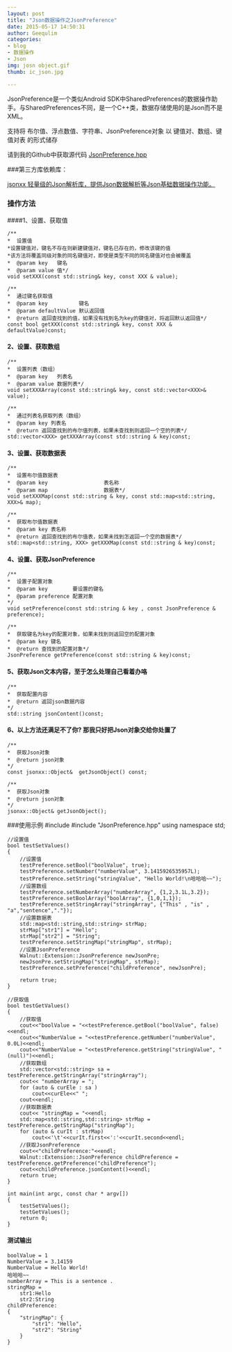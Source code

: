 ```yaml
---
layout: post
title: "Json数据操作之JsonPreference"
date: 2015-05-17 14:50:31
author: Geequlim
categories: 
- blog 
- 数据操作
- Json
img: josn object.gif
thumb: ic_json.jpg

---
```


JsonPreference是一个类似Android SDK中SharedPreferences的数据操作助手。与SharedPreferences不同，是一个C++类，数据存储使用的是Json而不是XML。
 <!--more-->
 
支持将 布尔值、浮点数值、字符串、JsonPreference对象 以 键值对、数组、键值对表 的形式储存

请到我的Github中获取源代码 [JsonPreference.hpp](https://github.com/Geequlim/Walnut/blob/master/SourceCode/extension/json/JsonPreference.hpp)
 
###第三方库依赖库： 

[jsonxx 轻量级的Json解析库，提供Json数据解析等Json基础数据操作功能。](https://github.com/hjiang/jsonxx)



### 操作方法

####1、设置、获取值

    /**
    *  设置值
    *设置键值对，键名不存在则新建键值对，键名已存在的，修改该键的值
    *该方法将覆盖同级对象的同名键值对，即使是类型不同的同名键值对也会被覆盖
    *  @param key   键名
    *  @param value 值*/
    void setXXX(const std::string& key, const XXX & value);
    
    /**
    *  通过键名获取值
    *  @param key          键名
    *  @param defaultValue 默认返回值
    *  @return 返回查找到的值，如果没有找到名为key的键值对，将返回默认返回值*/
    const bool getXXX(const std::string& key, const XXX & defaultValue)const;
    

#### 2、设置、获取数组

    /**
    *  设置列表（数组）
    *  @param key   列表名
    *  @param value 数据列表*/
    void setXXXArray(const std::string& key, const std::vector<XXX>& value);

    /**
    *  通过列表名获取列表（数组）
    *  @param key 列表名
    *  @return 返回查找到的布尔值列表，如果未查找到则返回一个空的列表*/
    std::vector<XXX> getXXXArray(const std::string & key)const;

#### 3、设置、获取数据表

    /**
    *  设置布尔值数据表
    *  @param key                  表名称
    *  @param map                  数据表*/
    void setXXXMap(const std::string & key, const std::map<std::string, XXX>& map);
            
    /**
    *  获取布尔值数据表
    *  @param key 表名称
    *  @return 返回查找到的布尔值表，如果未找到怎返回一个空的数据表*/
    std::map<std::string, XXX> getXXXMap(const std::string & key)const;
    
    
#### 4、设置、获取JsonPreference
    
    /**
    *  设置子配置对象
    *  @param key        要设置的键名
    *  @param preference 配置对象
    */
    void setPreference(const std::string & key , const JsonPreference & preference);
            
    /**
    *  获取键名为key的配置对象，如果未找到则返回空的配置对象
    *  @param key 键名
    *  @return 查找到的配置对象*/
    JsonPreference getPreference(const std::string & key)const;
    
    
#### 5、获取Json文本内容，至于怎么处理自己看着办咯

    /**
    *  获取配置内容
    *  @return 返回json数据内容
    */
    std::string jsonContent()const;
    
#### 6、以上方法还满足不了你? 那我只好把Json对象交给你处置了

    /**
    *  获取Json对象
    *  @return json对象
    */
    const jsonxx::Object&  getJsonObject() const;
            
    /**
    *  获取Json对象
    *  @return json对象
    */
    jsonxx::Object& getJsonObject();
    
    
###使用示例
    #include <iostream>
    #include "JsonPreference.hpp"
    using namespace std;
    
    //设置值
    bool testSetValues()
    {
        //设置值
        testPreference.setBool("boolValue", true);
        testPreference.setNumber("numberValue", 3.1415926535957L);
        testPreference.setString("stringValue", "Hello World!\n哈哈哈~~");
        //设置数组
        testPreference.setNumberArray("numberArray", {1,2,3.1L,3.2});
        testPreference.setBoolArray("boolArray", {1,0,1,1});
        testPreference.setStringArray("stringArray", {"This" , "is" , "a","sentence","."});
        //设置数据表
        std::map<std::string,std::string> strMap;
        strMap["str1"] = "Hello";
        strMap["str2"] = "String";
        testPreference.setStringMap("stringMap", strMap);
        //设置JsonPreference
        Walnut::Extension::JsonPreference newJsonPre;
        newJsonPre.setStringMap("stringMap", strMap);
        testPreference.setPreference("childPreference", newJsonPre);
        
        return true;
    }
    
    //获取值
    bool testGetValues()
    {
        //获取值
        cout<<"boolValue = "<<testPreference.getBool("boolValue", false)<<endl;
        cout<<"NumberValue = "<<testPreference.getNumber("numberValue", 0.0L)<<endl;
        cout<<"NumberValue = "<<testPreference.getString("stringValue", "(null)")<<endl;
        //获取数组
        std::vector<std::string> sa = testPreference.getStringArray("stringArray");
        cout<< "numberArray = ";
        for (auto & curEle : sa )
            cout<<curEle<<" ";
        cout<<endl;
        //获取数据表
        cout<< "stringMap = "<<endl;
        std::map<std::string,std::string> strMap = testPreference.getStringMap("stringMap");
        for (auto & curIt : strMap)
            cout<<'\t'<<curIt.first<<':'<<curIt.second<<endl;
        //获取JsonPreference
        cout<<"childPreference:"<<endl;
        Walnut::Extension::JsonPreference childPreference = testPreference.getPreference("childPreference");
        cout<<childPreference.jsonContent()<<endl;
        return true;
    }
    
    int main(int argc, const char * argv[])
    {
        testSetValues();
        testGetValues();
        return 0;
    }
    
#### 测试输出

    boolValue = 1
    NumberValue = 3.14159
    NumberValue = Hello World!
    哈哈哈~~
    numberArray = This is a sentence . 
    stringMap = 
    	str1:Hello
    	str2:String
    childPreference:
    {
    	"stringMap": {
    		"str1": "Hello",
    		"str2": "String" 
    	} 
    } 
